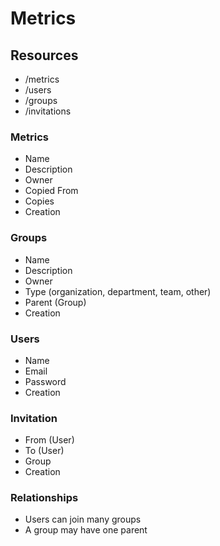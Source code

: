 # Metrics

## Resources
- /metrics
- /users
- /groups
- /invitations

### Metrics
- Name
- Description
- Owner
- Copied From
- Copies
- Creation

### Groups
- Name
- Description
- Owner
- Type (organization, department, team, other)
- Parent (Group)
- Creation

### Users
- Name
- Email
- Password
- Creation

### Invitation
- From (User)
- To (User)
- Group
- Creation

### Relationships
- Users can join many groups
- A group may have one parent


 
